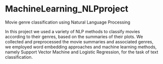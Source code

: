 # MachineLearning_NLPproject
Movie genre classification using Natural Language Processing

In this project we used a variety of NLP methods to classify movies according to their genres, based on the summaries of their plots. We collected and preprocessed the movie summaries and associated genres, we employed word embedding approaches and machine learning methods, namely Support Vector Machine and Logistic Regression, for the task of text classification.
